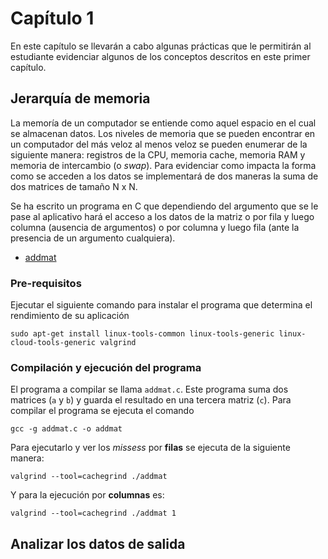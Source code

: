 # Capítulo 1

En este capítulo se llevarán a cabo algunas prácticas que le permitirán al estudiante evidenciar algunos de los conceptos descritos en este primer capítulo.

## Jerarquía de memoria

La memoría de un computador se entiende como aquel espacio en el cual se almacenan datos.
Los niveles de memoria que se pueden encontrar en un computador del más veloz al menos veloz se pueden enumerar de la siguiente manera: registros de la CPU, memoria cache, memoria RAM y memoria de intercambio (o *swap*).
Para evidenciar como impacta la forma como se acceden a los datos se implementará de dos maneras la suma de dos matrices de tamaño N x N.

Se ha escrito un programa en C que dependiendo del argumento que se le pase al aplicativo hará el acceso a los datos de la matriz o por fila y luego columna (ausencia de argumentos) o por columna y luego fila (ante la presencia de un argumento cualquiera).

* [addmat](cap01/addmat.c)

### Pre-requisitos

Ejecutar el siguiente comando para instalar el programa que determina el rendimiento de su aplicación 

```
sudo apt-get install linux-tools-common linux-tools-generic linux-cloud-tools-generic valgrind
```

### Compilación y ejecución del programa

El programa a compilar se llama `addmat.c`.
Este programa suma dos matrices (`a` y `b`) y guarda el resultado en una tercera matriz (`c`).
Para compilar el programa se ejecuta el comando

```
gcc -g addmat.c -o addmat
```

Para ejecutarlo y ver los *missess* por **filas** se ejecuta de la siguiente manera:

```
valgrind --tool=cachegrind ./addmat 
```

Y para la ejecución por **columnas** es:

```
valgrind --tool=cachegrind ./addmat 1
```

## Analizar los datos de salida
